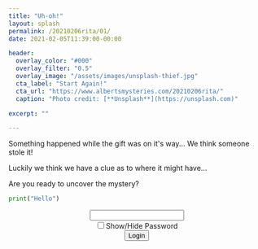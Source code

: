 ```yaml
---
title: "Uh-oh!"
layout: splash
permalink: /20210206rita/01/
date: 2021-02-05T11:39:00-00:00

header:
  overlay_color: "#000"
  overlay_filter: "0.5"
  overlay_image: "/assets/images/unsplash-thief.jpg"
  cta_label: "Start Again!"
  cta_url: "https://www.albertsmysteries.com/20210206rita/"
  caption: "Photo credit: [**Unsplash**](https://unsplash.com)"

excerpt: ""

---
```

  
Something happened while the gift was on it's way... We think someone stole it!

Luckily we think we have a clue as to where it might have...

Are you ready to uncover the mystery?


```python
print("Hello")
```

<center>
  <div class="wrapper">
    <form class="form1" action="https://www.albertsmysteries.com/20210206rita/">
      <div class="inputcontent">
          <input type="text" id="password" /><br />
          <input type="checkbox" onclick="myFunction()" />Show/Hide Password
      </div>
      <div class="buttons">
        <input
          class="orangebutton"
          type="button"
          value="Login"
          onclick="checkPassword()" />
      </div>
    </form>
  </div>
</center>
<script src="/assets/js/20210206rita/01.js"></script>
